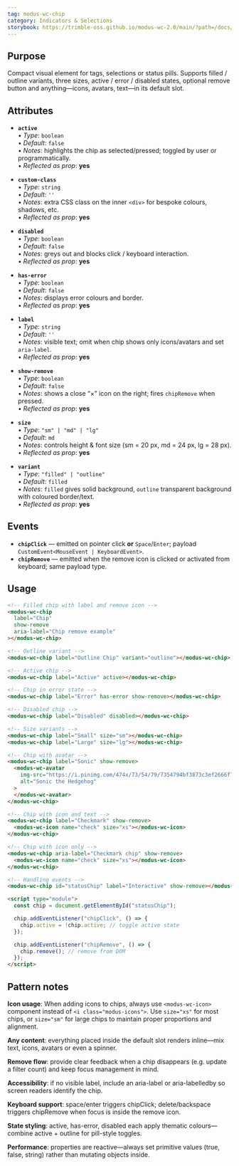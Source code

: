 ```yaml
---
tag: modus-wc-chip
category: Indicators & Selections
storybook: https://trimble-oss.github.io/modus-wc-2.0/main/?path=/docs/components-chip--docs
---
```


## Purpose

Compact visual element for tags, selections or status pills. Supports filled / outline variants, three sizes, active / error / disabled states, optional remove button and anything—icons, avatars, text—in its default slot.

## Attributes

- **`active`**  
  • _Type_: `boolean`  
  • _Default_: `false`  
  • _Notes_: highlights the chip as selected/pressed; toggled by user or programmatically.  
  • _Reflected as prop_: **yes**

- **`custom-class`**  
  • _Type_: `string`  
  • _Default_: `''`  
  • _Notes_: extra CSS class on the inner `<div>` for bespoke colours, shadows, etc.  
  • _Reflected as prop_: **yes**

- **`disabled`**  
  • _Type_: `boolean`  
  • _Default_: `false`  
  • _Notes_: greys out and blocks click / keyboard interaction.  
  • _Reflected as prop_: **yes**

- **`has-error`**  
  • _Type_: `boolean`  
  • _Default_: `false`  
  • _Notes_: displays error colours and border.  
  • _Reflected as prop_: **yes**

- **`label`**  
  • _Type_: `string`  
  • _Default_: `''`  
  • _Notes_: visible text; omit when chip shows only icons/avatars and set `aria-label`.  
  • _Reflected as prop_: **yes**

- **`show-remove`**  
  • _Type_: `boolean`  
  • _Default_: `false`  
  • _Notes_: shows a close “×” icon on the right; fires `chipRemove` when pressed.  
  • _Reflected as prop_: **yes**

- **`size`**  
  • _Type_: `"sm" | "md" | "lg"`  
  • _Default_: `md`  
  • _Notes_: controls height & font size (sm = 20 px, md = 24 px, lg = 28 px).  
  • _Reflected as prop_: **yes**

- **`variant`**  
  • _Type_: `"filled" | "outline"`  
  • _Default_: `filled`  
  • _Notes_: `filled` gives solid background, `outline` transparent background with coloured border/text.  
  • _Reflected as prop_: **yes**

## Events

- **`chipClick`** — emitted on pointer click **or** `Space`/`Enter`; payload `CustomEvent<MouseEvent | KeyboardEvent>`.
- **`chipRemove`** — emitted when the remove icon is clicked or activated from keyboard; same payload type.

## Usage

```html
<!-- Filled chip with label and remove icon -->
<modus-wc-chip
  label="Chip"
  show-remove
  aria-label="Chip remove example"
></modus-wc-chip>

<!-- Outline variant -->
<modus-wc-chip label="Outline Chip" variant="outline"></modus-wc-chip>

<!-- Active chip -->
<modus-wc-chip label="Active" active></modus-wc-chip>

<!-- Chip in error state -->
<modus-wc-chip label="Error" has-error show-remove></modus-wc-chip>

<!-- Disabled chip -->
<modus-wc-chip label="Disabled" disabled></modus-wc-chip>

<!-- Size variants -->
<modus-wc-chip label="Small" size="sm"></modus-wc-chip>
<modus-wc-chip label="Large" size="lg"></modus-wc-chip>

<!-- Chip with avatar -->
<modus-wc-chip label="Sonic" show-remove>
  <modus-wc-avatar
    img-src="https://i.pinimg.com/474x/73/54/79/7354794bf3873c3ef2666f778da4bcac.jpg"
    alt="Sonic the Hedgehog"
  >
  </modus-wc-avatar>
</modus-wc-chip>

<!-- Chip with icon and text -->
<modus-wc-chip label="Checkmark" show-remove>
  <modus-wc-icon name="check" size="xs"></modus-wc-icon>
</modus-wc-chip>

<!-- Chip with icon only -->
<modus-wc-chip aria-label="Checkmark chip" show-remove>
  <modus-wc-icon name="check" size="xs"></modus-wc-icon>
</modus-wc-chip>

<!-- Handling events -->
<modus-wc-chip id="statusChip" label="Interactive" show-remove></modus-wc-chip>

<script type="module">
  const chip = document.getElementById("statusChip");

  chip.addEventListener("chipClick", () => {
    chip.active = !chip.active; // toggle active state
  });

  chip.addEventListener("chipRemove", () => {
    chip.remove(); // remove from DOM
  });
</script>
```

## Pattern notes

**Icon usage**: When adding icons to chips, always use `<modus-wc-icon>` component instead of `<i class="modus-icons">`. Use `size="xs"` for most chips, or `size="sm"` for large chips to maintain proper proportions and alignment.

**Any content**: everything placed inside the default slot renders inline—mix text, icons, avatars or even a spinner.

**Remove flow**: provide clear feedback when a chip disappears (e.g. update a filter count) and keep focus management in mind.

**Accessibility**: if no visible label, include an aria-label or aria-labelledby so screen readers identify the chip.

**Keyboard support**: space/enter triggers chipClick; delete/backspace triggers chipRemove when focus is inside the remove icon.

**State styling**: active, has-error, disabled each apply thematic colours—combine active + outline for pill-style toggles.

**Performance**: properties are reactive—always set primitive values (true, false, string) rather than mutating objects inside.
